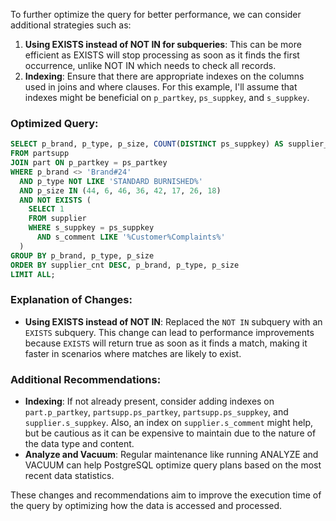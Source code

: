To further optimize the query for better performance, we can consider additional strategies such as:

1. **Using EXISTS instead of NOT IN for subqueries**: This can be more efficient as EXISTS will stop processing as soon as it finds the first occurrence, unlike NOT IN which needs to check all records.
2. **Indexing**: Ensure that there are appropriate indexes on the columns used in joins and where clauses. For this example, I'll assume that indexes might be beneficial on `p_partkey`, `ps_suppkey`, and `s_suppkey`.

### Optimized Query:
```sql
SELECT p_brand, p_type, p_size, COUNT(DISTINCT ps_suppkey) AS supplier_cnt
FROM partsupp
JOIN part ON p_partkey = ps_partkey
WHERE p_brand <> 'Brand#24'
  AND p_type NOT LIKE 'STANDARD BURNISHED%'
  AND p_size IN (44, 6, 46, 36, 42, 17, 26, 18)
  AND NOT EXISTS (
    SELECT 1
    FROM supplier
    WHERE s_suppkey = ps_suppkey
      AND s_comment LIKE '%Customer%Complaints%'
  )
GROUP BY p_brand, p_type, p_size
ORDER BY supplier_cnt DESC, p_brand, p_type, p_size
LIMIT ALL;
```

### Explanation of Changes:
- **Using EXISTS instead of NOT IN**: Replaced the `NOT IN` subquery with an `EXISTS` subquery. This change can lead to performance improvements because `EXISTS` will return true as soon as it finds a match, making it faster in scenarios where matches are likely to exist.

### Additional Recommendations:
- **Indexing**: If not already present, consider adding indexes on `part.p_partkey`, `partsupp.ps_partkey`, `partsupp.ps_suppkey`, and `supplier.s_suppkey`. Also, an index on `supplier.s_comment` might help, but be cautious as it can be expensive to maintain due to the nature of the data type and content.
- **Analyze and Vacuum**: Regular maintenance like running ANALYZE and VACUUM can help PostgreSQL optimize query plans based on the most recent data statistics.

These changes and recommendations aim to improve the execution time of the query by optimizing how the data is accessed and processed.